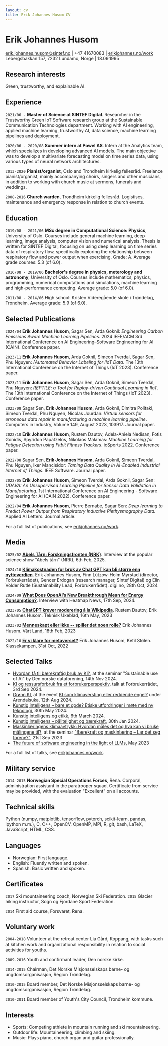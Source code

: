 ```yaml
---
layout: cv
title: Erik Johannes Husom CV
---
```


# Erik Johannes Husom

<div id="webaddress">
<a href="mailto:erik.johannes.husom@sintef.no">erik.johannes.husom@sintef.no</a>
<!-- <a href="mailto:erikjohannes@protonmail.com">erikjohannes@protonmail.com</a> -->
|
+47 41670083
|
 <a href="http://erikjohannes.no/work.html">erikjohannes.no/work</a>
</div>

<div id="webaddress">
Lebergsbakkan 157, 7232 Lundamo, Norge
|
18.09.1995
<!-- Folldalsvegen 2476, 2580 Folldal, Norge -->
<!-- Skogveien 20, 1433 Ås, Norge -->
</div>

<!--Jeg er en masterstudent på programmet *Computational Science: Physics* ved UiO,
og har en spesiell interesse for maskinlæring og numerisk modellering og simulering.-->


## Research interests

Green, trustworthy, and explainable AI.

<!-- ## Work experience -->
## Experience

`2021/06 -`
**Master of Science at SINTEF Digital**. Researcher in the Trustworthy Green
IoT Software research group at the Sustainable Communication Technologies
department. Working with AI engineering, applied machine learning, trustworthy AI, data science, machine learning pipelines and deployment.
<!-- Working with applied machine learning, time series analysis, sensor data, machine learning pipelines and deployment. -->

`2020/06 - 2020/08`
**Summer intern at Powel AS**. Intern at the Analytics team, which specializes
in developing advanced AI models. The main objective was to develop a
multivariate forecasting model on time series data, using various types of
neural network architectures.

`2013-2020`
**Pianist/organist**, Oslo and Trondheim kirkelig fellesråd. Freelance pianist/organist,
mainly accompanying choirs, singers and other musicians, in addition to working
with church music at sermons, funerals and weddings.

`2008-2016`
**Church warden**, Trondheim kirkelig fellesråd. Logistiscs, maintenance and
emergency response in relation to church events.

<!--
`2016-`
**Pianist/organist**, Oslo kirkelig fellesråd. Freelance pianist/organist,
mainly accompanying choirs, singers and other musicians, in addition to working
with church music at sermons, funerals and weddings.

`2016`
**Bike courier for Foodora**, Oslo. Delivery of restaurant food on bicycle.

`2014-2016`
**Confirmant teacher**, Nidaros bispedømme, Trondheim. Developing teaching
resources in addition to teaching.

`2013-2016`
**Organist**, Trondheim kirkelig fellesråd. Freelance organist at sermons,
funerals and weddings.

-->


## Education

`2019/08 - 2021/06`
**MSc degree in Computational Science: Physics**,
University of Oslo. Courses include general machine learning, deep learning,
image analysis, computer vision and numerical analysis. Thesis is written for
SINTEF Digital, focusing on using deep learning on
time series data of respiratory flow, specifically exploring the relationship
between respiratory flow and power output when exercising. Grade: A. Average
grade courses: 5.3 (of 6.0).

`2016/08 - 2019/06`
**Bachelor's degree in physics, meterology and astronomy**, University of Oslo.
Courses include mathematics, physics, programming, numerical computations and
simulations, machine learning and high-performance computing. Average grade:
5.0 (of 6.0).

`2011/08 - 2014/06`
High school: Kristen Videregående skole i Trøndelag, Trondheim. Average grade:
5.9 (of 6.0).

<!-- ## Projects -->

<!-- `2020` -->
<!-- **DeepVentilation: Learning to Predict Physical Effort from Breathing,** demo -->
<!-- track and paper for the International Joint Conference on Artificial -->
<!-- Intelligence and the 17th Pacific Rim International Conference on Artificial -->
<!-- Intelligence (IJCAI-PRICAI), Yokohama, Japan. Link to the paper: -->
<!-- [https://www.ijcai.org/Proceedings/2020/753](https://www.ijcai.org/Proceedings/2020/753). -->

<!-- `2018/06` -->
<!-- **International Space Weather Science School**, Boston (USA), a part of the -->
<!-- partnership project “Data Science in the High North: Collaborative Learning and -->
<!-- Research”. The project was focused on space weather and analysis of satellite -->
<!-- data, and was a collaboration between Norwegian, American and Japanese -->
<!-- university students, arranged by the University of Oslo. -->

<!-- `2016/01` -->
<!-- **Canada-Norway Sounding Rocket Program (CaNoRock)**, Andøya Space Center. -->
<!-- Research project on collection of atmospheric data, including the launch of a -->
<!-- scientific sounding rocket, with analysis of the collected data. -->

## Selected Publications


`2024/04`
**Erik Johannes Husom**, Sagar Sen, Arda Goknil: *Engineering Carbon Emissions Aware Machine Learning Pipelines*. 2024 IEEE/ACM 3rd International Conference on AI Engineering–Software Engineering for AI (CAIN). Conference paper.

`2023/11`
**Erik Johannes Husom**, Arda Goknil, Simeon Tverdal, Sagar Sen, Phu Nguyen: *[Automated Behavior Labeling for IIoT Data*. The 13th International Conference on the Internet of Things (IoT 2023). Conference paper.

`2023/11`
**Erik Johannes Husom**, Sagar Sen, Arda Goknil, Simeon Tverdal, Phu Nguyen: *REPTILE: a Tool for Replay-driven Continual Learning in IIoT*. The 13th International Conference on the Internet of Things (IoT 2023). Conference paper.

`2023/08`
Sagar Sen, **Erik Johannes Husom**, Arda Goknil, Dimitra Politaki, Simeon Tverdal, Phu Nguyen, Nicolas Jourdan: *Virtual sensors for erroneous data repair in manufacturing a machine learning pipeline*. Computers in Industry, Volume 149, August 2023, 103917. Journal paper.

`2022/10`
**Erik Johannes Husom**, Rustem Dautov, Adela-Aniela Nedisan, Fotis Gonidis, Spyridon Papatzelos, Nikolaos Malamas: *Machine Learning for Fatigue Detection using Fitbit Fitness Trackers*. icSports 2022. Conference paper.

`2022/08`
Sagar Sen, **Erik Johannes Husom**, Arda Goknil, Simeon Tverdal, Phu Nguyen, Iker Mancisidor: *Taming Data Quality in AI-Enabled Industrial Internet of Things*. IEEE Software. Journal paper.

`2022/05`
**Erik Johannes Husom**, Simeon Tverdal, Arda Goknil, Sagar Sen: *UDAVA: An Unsupervised Learning Pipeline for Sensor Data Validation in Manufacturing*. 1st International Conference on AI Engineering - Software Engineering for AI (CAIN 2022). Conference paper.

`2022/04`
**Erik Johannes Husom**, Pierre Bernabé, Sagar Sen: *Deep learning to Predict Power Output from Respiratory Inductive Plethysmography Data.* Applied AI Letters. Journal article.
<!-- **[Deep learning to predict power output from respiratory inductive plethysmography data](https://doi.org/10.1002/ail2.65)**. --> 

For a full list of publications, see [erikjohannes.no/work](https://erikjohannes.no/work.html).

<!-- `2021/12` -->
<!-- Nicolas Jourdan, Sagar Sen, **Erik Johannes Husom**, Enrique Garcia-Ceja, Tobias Biegel, Joachim Metternich: -->

<!-- **On the Reliability of Machine Learning Applications in Manufacturing Environments.** -->
<!-- <1!-- **[On The Reliability Of Machine Learning Applications In Manufacturing Environments](https://doi.org/10.48550/arxiv.2112.06986)**. --1> --> 

<!-- Workshop on Distribution Shifts, 35th Conference on Neural Information Processing Systems (NeurIPS 2021). Conference paper. -->

<!-- `2020/01` -->
<!-- Sagar Sen, Pierre Bernabé, **Erik Johannes B. L. G. Husom**: -->

<!-- <1!-- **[DeepVentilation: Learning to Predict Physical Effort from Breathing](https://doi.org/10.24963/ijcai.2020/753)**. --1> --> 
<!-- **DeepVentilation: Learning to Predict Physical Effort from Breathing.** -->

<!-- Proceedings of the Twenty-Ninth International Joint Conference on Artificial Intelligence. Conference paper. -->

## Media

`2025/02`
**[Abels Tårn: Forskningsfronten (NRK)](https://radio.nrk.no/serie/abels-taarn-radio/MDFP05001225?utm_source=nrkradio&utm_medium=delelenke-ios&utm_content=prf:MDFP05001225#t=29m4s)**. Interview at the popular science show "Abels tårn" (NRK), 6th Feb,  2025.

`2024/10`
**[Klimakostnaden for bruk av Chat GPT kan bli større enn nytteverdien](https://www.digi.no/artikler/debatt-klimakostnaden-for-bruk-av-chat-gpt-kan-bli-storre-enn-nytteverdien/552087?utm_source=digifront&utm_medium=50067&utm_content=row5_pos0)**. 
Erik Johannes Husom, Finn Lützow-Holm Myrstad (director, Forbrukerrådet), Gencer Erdogan (research manager, Sintef Digital) og Elin Volder Rutle (Sustainability Lead, Forbrukerrådet). digi.no, 28th Oct, 2024

`2024/09`
**[What Does OpenAI’s New Breakthrough Mean for Energy Consumption?](https://heatmap.news/technology/openai-o1-energy)**. Interview with Heatmap News, 17th Sep, 2024.

`2023/05`
**[ChatGPT krever moderering á la
Wikipedia](https://www.tu.no/artikler/chatgpt-krever-moderering-a-la-wikipedia/530948)**.
Rustem Dautov, Erik Johannes Husom. Teknisk Ukeblad, 16th May, 2023

`2023/02`
**[Menneskapt eller ikke -- spiller det noen
rolle?](https://www.vl.no/meninger/verdidebatt/2023/02/18/menneskeskapt-eller-ikke-spiller-det-noen-rolle/)**
Erik Johannes Husom. Vårt Land, 18th Feb, 2023

`2022/10`
**[Er vi klare for
metaverset?](https://klassekampen.no/utgave/2022-10-31/debatt-er-vi-klare-for-metaverset)**
Erik Johannes Husom, Ketil Stølen. Klassekampen, 31st Oct, 2022

## Selected Talks

- [Hvordan få til bærekraftig bruk av KI?](slides/talk-2024-11-14-dnd-ki-baerekraftig.pdf), at the seminar "Sustainable use of AI" by Den norske dataforening, 14th Nov 2024.
- [KI og ressursforbruk fra et forbrukerperspektiv](slides/talk-2024-09-03-ki-ressursforbruk-forbrukerradet.pdf), talk at Forbrukerrådet, 3rd Sep 2024.
- [Grønn KI](slides/talk-2024-08-12-arendalsuka-green-ai.pdf), at the event [KI som klimaversting eller reddende engel?](https://program.arendalsuka.no/event/user-view/23542) under Arendalsuka, 12th Aug 2024.
- [Kunstig intelligens – bare et gode? Etiske utfordringer i møte med ny teknologi](slides/talk-2024-05-30-kunstig-intelligens-og-etikk.pdf), 30th May 2024.
-   [Kunstig intelligens og etikk](slides/talk-2024-03-06-kunstig-intelligens-og-etikk.pdf), 6th March 2024.
-   [Kunstig intelligens – pålitelighet og bærekraft](slides/talk-2024-01-30-green-and-trustworthy-ai.pdf), 30th Jan 2024.
-   [Maskinlæringens klimaavtrykk: Hvordan måles det og hva kan vi bruke målingene til?](slides/talk-2023-09-green-ai-gemini-seminar.pdf), at the seminar ["Bærekraft og maskinlæring – Lar det seg forene?"](https://www.sintef.no/arrangementer-og-kurs/arkiv/2023/barekraft-og-maskinlaring-lar-det-seg-forene/), 21st Sep 2023
-   [The future of software engineering in the light of LLMs](slides/talk-2023-05-the-future-of-software-engineering.pdf), May 2023

For a full list of talks, see [erikjohannes.no/work](https://erikjohannes.no/work.html).

## Military service

`2014-2015`
**Norwegian Special Operations Forces**, Rena. Corporal, administration
assistant in the paratrooper squad. Certificate from service may be provided,
with the evaluation "Excellent" on all accounts.


## Technical skills

Python (numpy, matplotlib, tensorflow, pytorch, scikit-learn, pandas, ipython
m.m.), C, C++, OpenCV, OpenMP, MPI, R, git, bash, LaTeX, JavaScript, HTML, CSS.
<!--- Maskinlæring, numerisk analyse, *high-performance computing*,
parallelisering. -->

## Languages

- Norwegian: First language.
- English: Fluently written and spoken.
- Spanish: Basic written and spoken.


<!-- ## Courses and certificates -->
## Certificates

`2017`
Ski mountaineering coach, Norwegian Ski Federation.
`2015` Glacier hiking instructor, Sogn og Fjordane Sport Federation.

`2014`
First aid course, Forsvaret, Rena.

<!-- `2013` -->
<!-- Advanced youth leader course, Det Norske Misjonsselskaps barne- og ungdomsorganisasjon. -->

<!--
`2009`
Youth leader course, Den norske kirke.

`2008`
Youth leader course, Det Norske Misjonsselskaps barne- og ungdomsorganisasjon.
-->


<!-- ## Voluntary work and board participation -->
## Voluntary work

`2004-2018`
Volunteer at the retreat center Lia Gård, Koppang, with tasks such at kitchen
work and organizational responsibility in relation to social activities for
youths.

`2009-2016`
Youth and confirmant leader, Den norske kirke.

`2014-2015`
Chairman, Det Norske Misjonsselskaps barne- og ungdomsorganisasjon,
Region Trøndelag.

`2010-2015`
Board member, Det Norske Misjonsselskaps barne- og
ungdomsorganisasjon, Region Trøndelag.

`2010-2011`
Board member of Youth's City Council, Trondheim kommune.


<!-- ## Personal interests -->
## Interests

- Sports: Competing athlete in mountain running and ski mountaineering.
- Outdoor life: Mountaineering, climbing and skiing.
- Music: Plays piano, church organ and guitar professionally.


<!-- ## References -->

<!-- - Boris Tistan, Group Manager AI, Powel AS. -->
<!--     - Phone: +47 40638221. Mail: [boris.tistan@powel.no](mailto:boris.tistan@powel.no). -->
<!-- - Einar Østerhagen, chaplain, Grorud menighet, Den norske kirke. --> 
<!--     - Phone: -47 99456619. Mail: [eo686@kirken.no](mailto:eo686@kirken.no). -->

<!--

- Catechist Kristin Ofstad, Heimdal menighet, Den norske kirke. 
    - Phone: 46807937. Mail: [ko827@kirken.no](mailto:ko827@kirken.no).

Prost Bertel Aasen, Heimdal menighet, Den norske kirke. Tlf.: 456 19
825.
-->
